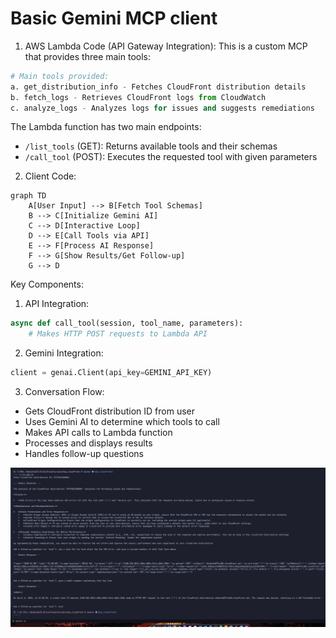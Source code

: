 # Basic Gemini MCP client

1. AWS Lambda Code (API Gateway Integration):
This is a custom MCP that provides three main tools:

```python
# Main tools provided:
a. get_distribution_info - Fetches CloudFront distribution details
b. fetch_logs - Retrieves CloudFront logs from CloudWatch
c. analyze_logs - Analyzes logs for issues and suggests remediations
```

The Lambda function has two main endpoints:
- `/list_tools` (GET): Returns available tools and their schemas
- `/call_tool` (POST): Executes the requested tool with given parameters

2. Client Code:

```mermaid
graph TD
    A[User Input] --> B[Fetch Tool Schemas]
    B --> C[Initialize Gemini AI]
    C --> D[Interactive Loop]
    D --> E[Call Tools via API]
    E --> F[Process AI Response]
    F --> G[Show Results/Get Follow-up]
    G --> D
```

Key Components:
1. API Integration:
```python
async def call_tool(session, tool_name, parameters):
    # Makes HTTP POST requests to Lambda API
```

2. Gemini Integration:
```python
client = genai.Client(api_key=GEMINI_API_KEY)
```

3. Conversation Flow:
- Gets CloudFront distribution ID from user
- Uses Gemini AI to determine which tools to call
- Makes API calls to Lambda function
- Processes and displays results
- Handles follow-up questions


![Gemini MCP Demo](./gemini_mcp_demo.png)


